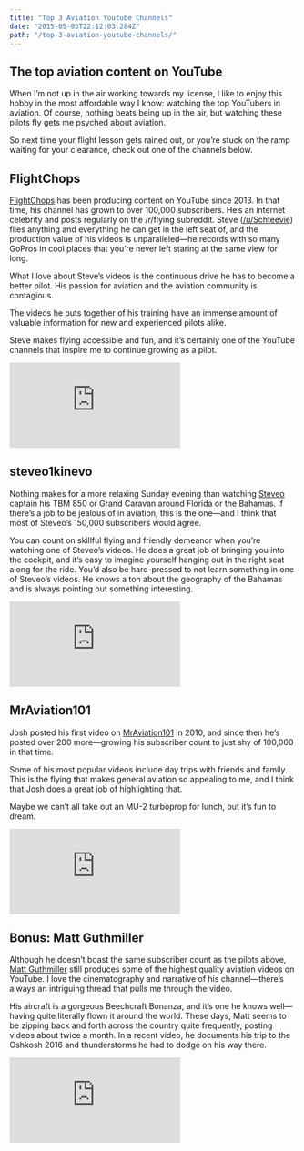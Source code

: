 ```yaml
---
title: "Top 3 Aviation Youtube Channels"
date: "2015-05-05T22:12:03.284Z"
path: "/top-3-aviation-youtube-channels/"
---
```

## The top aviation content on YouTube

When I’m not up in the air working towards my license, I like to enjoy this hobby in the most affordable way I know: watching the top YouTubers in aviation. Of course, nothing beats being up in the air, but watching these pilots fly gets me psyched about aviation.

So next time your flight lesson gets rained out, or you’re stuck on the ramp waiting for your clearance, check out one of the channels below.

## FlightChops

[FlightChops](https://www.youtube.com/user/FlightChops) has been producing content on YouTube since 2013. In that time, his channel has grown to over 100,000 subscribers. He’s an internet celebrity and posts regularly on the /r/flying subreddit. Steve ([/u/Schteevie](https://www.reddit.com/user/Schteevie)) flies anything and everything he can get in the left seat of, and the production value of his videos is unparalleled—he records with so many GoPros in cool places that you’re never left staring at the same view for long.

What I love about Steve’s videos is the continuous drive he has to become a better pilot. His passion for aviation and the aviation community is contagious.

The videos he puts together of his training have an immense amount of valuable information for new and experienced pilots alike.

Steve makes flying accessible and fun, and it’s certainly one of the YouTube channels that inspire me to continue growing as a pilot.

<iframe src="https://www.youtube.com/embed/1ykLF6WQL7k" frameborder="0" allowfullscreen class="video"></iframe>

## steveo1kinevo

Nothing makes for a more relaxing Sunday evening than watching [Steveo](https://www.youtube.com/user/steveo1kinevo) captain his TBM 850 or Grand Caravan around Florida or the Bahamas. If there’s a job to be jealous of in aviation, this is the one—and I think that most of Steveo’s 150,000 subscribers would agree.

You can count on skillful flying and friendly demeanor when you’re watching one of Steveo’s videos. He does a great job of bringing you into the cockpit, and it’s easy to imagine yourself hanging out in the right seat along for the ride. You’d also be hard-pressed to not learn something in one of Steveo’s videos. He knows a ton about the geography of the Bahamas and is always pointing out something interesting.

<iframe src="https://www.youtube.com/embed/9q-ZEqfLrTA" frameborder="0" allowfullscreen class="video"></iframe>

## MrAviation101

Josh posted his first video on [MrAviation101](https://www.youtube.com/channel/UCKALXb2rTLNwVgH9DHVVPLw) in 2010, and since then he’s posted over 200 more—growing his subscriber count to just shy of 100,000 in that time.

Some of his most popular videos include day trips with friends and family. This is the flying that makes general aviation so appealing to me, and I think that Josh does a great job of highlighting that.

Maybe we can’t all take out an MU-2 turboprop for lunch, but it’s fun to dream.

<iframe src="https://www.youtube.com/embed/d0BPQfOjlvA" frameborder="0" allowfullscreen class="video"></iframe>

## Bonus: Matt Guthmiller

Although he doesn’t boast the same subscriber count as the pilots above, [Matt Guthmiller](https://www.youtube.com/user/LimitlessHz) still produces some of the highest quality aviation videos on YouTube. I love the cinematography and narrative of his channel—there’s always an intriguing thread that pulls me through the video.

His aircraft is a gorgeous Beechcraft Bonanza, and it’s one he knows well—having quite literally flown it around the world. These days, Matt seems to be zipping back and forth across the country quite frequently, posting videos about twice a month. In a recent video, he documents his trip to the Oshkosh 2016 and thunderstorms he had to dodge on his way there.

<iframe src="https://www.youtube.com/embed/jK2oCVIL4hI" frameborder="0" allowfullscreen class="video"></iframe>
